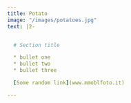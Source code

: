 ```yaml
---
title: Potato
image: "/images/potatoes.jpg"
text: |2-


  # Section title

  * bullet one
  * bullet two
  * bullet three

  [Some random link](www.mmoblfoto.it)

---
```


